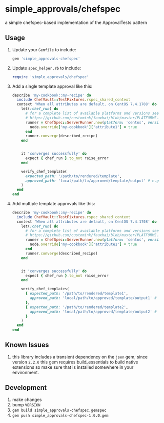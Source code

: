 # simple_approvals/chefspec

a simple chefspec-based implementation of the ApprovalTests pattern

## Usage

1. Update your `Gemfile` to include:

    ```ruby
    gem 'simple_approvals-chefspec'
    ```

1. Update `spec_helper.rb` to include:

    ```ruby
    require 'simple_approvals/chefspec'
    ```

1. Add a single template approval like this:

    ```ruby
    describe 'my-cookbook::my-recipe' do
      include ChefVault::TestFixtures.rspec_shared_context
      context 'When all attributes are default, on CentOS 7.4.1708' do
        let(:chef_run) do
          # for a complete list of available platforms and versions see:
          # https://github.com/customink/fauxhai/blob/master/PLATFORMS.md
          runner = ChefSpec::ServerRunner.new(platform: 'centos', version: '7.4.1708') do |node, server|
            node.override['my-cookbook']['attribute1'] = true
          end
          runner.converge(described_recipe)
        end


        it 'converges successfully' do
          expect { chef_run }.to_not raise_error
        end

        verify_chef_template(
          expected_path: '/path/to/rendered/template',
          approved_path: 'local/path/to/approved/template/output' # e.g. test/fixtures/approvals/logfile.xml
        )
      end
    end
    ```

1. Add multiple template approvals like this:

    ```ruby
    describe 'my-cookbook::my-recipe' do
      include ChefVault::TestFixtures.rspec_shared_context
      context 'When all attributes are default, on CentOS 7.4.1708' do
        let(:chef_run) do
          # for a complete list of available platforms and versions see:
          # https://github.com/customink/fauxhai/blob/master/PLATFORMS.md
          runner = ChefSpec::ServerRunner.new(platform: 'centos', version: '7.4.1708') do |node, server|
            node.override['my-cookbook']['attribute1'] = true
          end
          runner.converge(described_recipe)
        end


        it 'converges successfully' do
          expect { chef_run }.to_not raise_error
        end

        verify_chef_templates(
          { expected_path: '/path/to/rendered/template1',
            approved_path: 'local/path/to/approved/template/output1' # e.g. test/fixtures/approvals/logfile1.xml
          },
          { expected_path: '/path/to/rendered/template2',
            approved_path: 'local/path/to/approved/template/output2' # e.g. test/fixtures/approvals/logfile2.xml
          }
        )
      end
    end
    ```

## Known Issues

1. this library includes a transient dependency on the `json` gem; since version `2.2.0` this gem requires build_essentials to build native extensions so make sure that is installed somewhere in your environment.

## Development

1. make changes
2. bump `VERSION`
3. `gem build simple_approvals-chefspec.gemspec`
4. `gem push simple_approvals-chefspec-1.0.0.gem`
